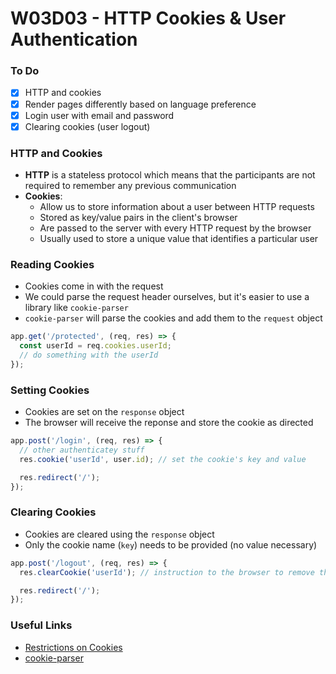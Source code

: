 # W03D03 - HTTP Cookies & User Authentication

### To Do

- [x] HTTP and cookies
- [x] Render pages differently based on language preference
- [x] Login user with email and password
- [x] Clearing cookies (user logout)

### HTTP and Cookies

- **HTTP** is a stateless protocol which means that the participants are not required to remember any previous communication
- **Cookies**:
  - Allow us to store information about a user between HTTP requests
  - Stored as key/value pairs in the client's browser
  - Are passed to the server with every HTTP request by the browser
  - Usually used to store a unique value that identifies a particular user

### Reading Cookies

- Cookies come in with the request
- We could parse the request header ourselves, but it's easier to use a library like `cookie-parser`
- `cookie-parser` will parse the cookies and add them to the `request` object

```js
app.get('/protected', (req, res) => {
  const userId = req.cookies.userId;
  // do something with the userId
});
```

### Setting Cookies

- Cookies are set on the `response` object
- The browser will receive the reponse and store the cookie as directed

```js
app.post('/login', (req, res) => {
  // other authenticatey stuff
  res.cookie('userId', user.id); // set the cookie's key and value

  res.redirect('/');
});
```

### Clearing Cookies

- Cookies are cleared using the `response` object
- Only the cookie name (`key`) needs to be provided (no value necessary)

```js
app.post('/logout', (req, res) => {
  res.clearCookie('userId'); // instruction to the browser to remove the `userId` cookie

  res.redirect('/');
});
```

### Useful Links

- [Restrictions on Cookies](https://flaviocopes.com/cookies/#restrictions-of-cookies)
- [cookie-parser](https://www.npmjs.com/package/cookie-parser)
